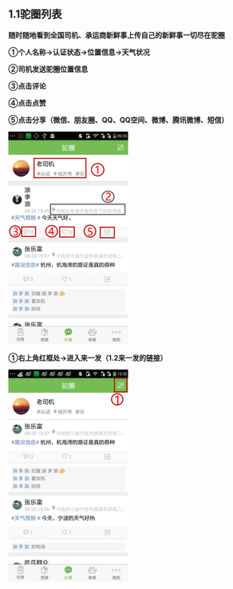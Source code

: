 ## 1.1驼圈列表

**随时随地看到全国司机、承运商新鲜事上传自己的新鲜事一切尽在驼圈**

**①个人名称→认证状态→位置信息→天气状况**

**②司机发送驼圈位置信息**

**③点击评论**

**④点击点赞**

**⑤点击分享（微信、朋友圈、QQ、QQ空间、微博、腾讯微博、短信）**

![](/assets/驼圈列表1.1.png)

**①右上角红框处→进入来一发（1.2来一发的链接）**

![](/assets/驼圈详情进去1.2.png)

